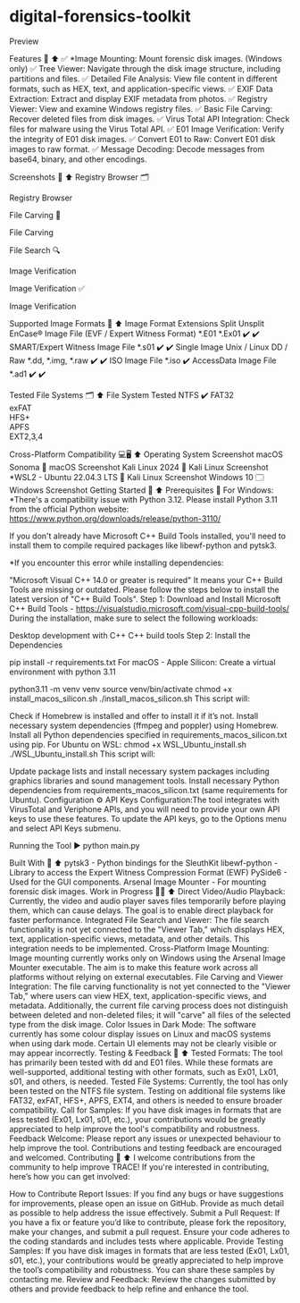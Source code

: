 # digital-forensics-toolkit

Preview


Features 🌟      ⬆️
✅ *Image Mounting: Mount forensic disk images. (Windows only)
✅ Tree Viewer: Navigate through the disk image structure, including partitions and files.
✅ Detailed File Analysis: View file content in different formats, such as HEX, text, and application-specific views.
✅ EXIF Data Extraction: Extract and display EXIF metadata from photos.
✅ Registry Viewer: View and examine Windows registry files.
✅ Basic File Carving: Recover deleted files from disk images.
✅ Virus Total API Integration: Check files for malware using the Virus Total API.
✅ E01 Image Verification: Verify the integrity of E01 disk images.
✅ Convert E01 to Raw: Convert E01 disk images to raw format.
✅ Message Decoding: Decode messages from base64, binary, and other encodings.


Screenshots 📸      ⬆️
Registry Browser 🗂️

Registry Browser

File Carving 🔪

File Carving

File Search 🔍

Image Verification

Image Verification ✅

Image Verification


Supported Image Formats 💾      ⬆️
Image Format	Extensions	Split	Unsplit
EnCase® Image File (EVF / Expert Witness Format)	*.E01 *.Ex01	✔️	✔️
SMART/Expert Witness Image File	*.s01	✔️	✔️
Single Image Unix / Linux DD / Raw	*.dd, *.img, *.raw	✔️	✔️
ISO Image File	*.iso		✔️
AccessData Image File	*.ad1	✔️	✔️

Tested File Systems 🗂️      ⬆️
File System	Tested
NTFS	✔️
FAT32	
exFAT	
HFS+	
APFS	
EXT2,3,4	

Cross-Platform Compatibility 💻🖥️      ⬆️
Operating System	Screenshot
macOS Sonoma 🍏	macOS Screenshot
Kali Linux 2024 🐧	Kali Linux Screenshot
*WSL2 - Ubuntu 22.04.3 LTS 🐧	Kali Linux Screenshot
Windows 10 🗔	Windows Screenshot
Getting Started 🚀      ⬆️
Prerequisites 🔧
For Windows:
*There's a compatibility issue with Python 3.12. Please install Python 3.11 from the official Python website: https://www.python.org/downloads/release/python-3110/

If you don't already have Microsoft C++ Build Tools installed, you'll need to install them to compile required packages like libewf-python and pytsk3.

*If you encounter this error while installing dependencies:

"Microsoft Visual C++ 14.0 or greater is required"
It means your C++ Build Tools are missing or outdated.
Please follow the steps below to install the latest version of "C++ Build Tools".
Step 1: Download and Install Microsoft C++ Build Tools - https://visualstudio.microsoft.com/visual-cpp-build-tools/ During the installation, make sure to select the following workloads:

Desktop development with C++
C++ build tools
Step 2: Install the Dependencies

pip install -r requirements.txt
For macOS - Apple Silicon:
Create a virtual environment with python 3.11

python3.11 -m venv venv
source venv/bin/activate
chmod +x install_macos_silicon.sh
./install_macos_silicon.sh
This script will:

Check if Homebrew is installed and offer to install it if it’s not.
Install necessary system dependencies (ffmpeg and poppler) using Homebrew.
Install all Python dependencies specified in requirements_macos_silicon.txt using pip.
For Ubuntu on WSL:
chmod +x WSL_Ubuntu_install.sh
./WSL_Ubuntu_install.sh
This script will:

Update package lists and install necessary system packages including graphics libraries and sound management tools.
Install necessary Python dependencies from requirements_macos_silicon.txt (same requirements for Ubuntu).
Configuration ⚙️
API Keys Configuration:The tool integrates with VirusTotal and Veriphone APIs, and you will need to provide your own API keys to use these features. To update the API keys, go to the Options menu and select API Keys submenu.

Running the Tool ▶️
python main.py

Built With 🧱      ⬆️
pytsk3 - Python bindings for the SleuthKit
libewf-python - Library to access the Expert Witness Compression Format (EWF)
PySide6 - Used for the GUI components.
Arsenal Image Mounter - For mounting forensic disk images.
Work in Progress 🧑‍🔧      ⬆️
Direct Video/Audio Playback: Currently, the video and audio player saves files temporarily before playing them, which can cause delays. The goal is to enable direct playback for faster performance.
Integrated File Search and Viewer: The file search functionality is not yet connected to the "Viewer Tab," which displays HEX, text, application-specific views, metadata, and other details. This integration needs to be implemented.
Cross-Platform Image Mounting: Image mounting currently works only on Windows using the Arsenal Image Mounter executable. The aim is to make this feature work across all platforms without relying on external executables.
File Carving and Viewer Integration: The file carving functionality is not yet connected to the "Viewer Tab," where users can view HEX, text, application-specific views, and metadata. Additionally, the current file carving process does not distinguish between deleted and non-deleted files; it will "carve" all files of the selected type from the disk image.
Color Issues in Dark Mode: The software currently has some colour display issues on Linux and macOS systems when using dark mode. Certain UI elements may not be clearly visible or may appear incorrectly.
Testing & Feedback 🧪      ⬆️
Tested Formats: The tool has primarily been tested with dd and E01 files. While these formats are well-supported, additional testing with other formats, such as Ex01, Lx01, s01, and others, is needed.
Tested File Systems: Currently, the tool has only been tested on the NTFS file system. Testing on additional file systems like FAT32, exFAT, HFS+, APFS, EXT4, and others is needed to ensure broader compatibility.
Call for Samples: If you have disk images in formats that are less tested (Ex01, Lx01, s01, etc.), your contributions would be greatly appreciated to help improve the tool's compatibility and robustness.
Feedback Welcome: Please report any issues or unexpected behaviour to help improve the tool. Contributions and testing feedback are encouraged and welcomed.
Contributing 🤝      ⬆️
I welcome contributions from the community to help improve TRACE! If you're interested in contributing, here’s how you can get involved:

How to Contribute
Report Issues: If you find any bugs or have suggestions for improvements, please open an issue on GitHub. Provide as much detail as possible to help address the issue effectively.
Submit a Pull Request: If you have a fix or feature you’d like to contribute, please fork the repository, make your changes, and submit a pull request. Ensure your code adheres to the coding standards and includes tests where applicable.
Provide Testing Samples: If you have disk images in formats that are less tested (Ex01, Lx01, s01, etc.), your contributions would be greatly appreciated to help improve the tool’s compatibility and robustness. You can share these samples by contacting me.
Review and Feedback: Review the changes submitted by others and provide feedback to help refine and enhance the tool.
